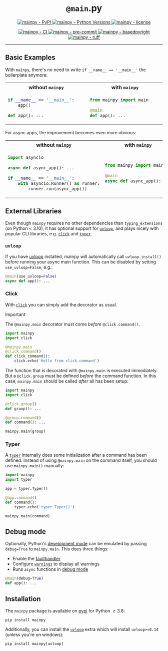 <h1 align="center"><code>@main</code>.py</h1>

<p align="center">
    <a href="https://pypi.org/project/mainpy/">
        <img
            alt="mainpy - PyPI"
            src="https://img.shields.io/pypi/v/mainpy?style=flat"
        />
    </a>
    <a href="https://github.com/jorenham/mainpy">
        <img
            alt="mainpy - Python Versions"
            src="https://img.shields.io/pypi/pyversions/mainpy?style=flat"
        />
    </a>
    <a href="https://github.com/jorenham/mainpy">
        <img
            alt="mainpy - license"
            src="https://img.shields.io/github/license/jorenham/mainpy?style=flat"
        />
    </a>
</p>
<p align="center">
    <a href="https://github.com/jorenham/mainpy/actions?query=workflow%3ACI">
        <img
            alt="mainpy - CI"
            src="https://github.com/jorenham/mainpy/workflows/CI/badge.svg"
        />
    </a>
    <a href="https://github.com/pre-commit/pre-commit">
        <img
            alt="mainpy - pre-commit"
            src="https://img.shields.io/badge/pre--commit-enabled-orange?logo=pre-commit"
        />
    </a>
    <!-- <a href="https://github.com/KotlinIsland/basedmypy">
        <img
            alt="mainpy - basedmypy"
            src="https://img.shields.io/badge/basedmypy-checked-fd9002"
        />
    </a> -->
    <a href="https://detachhead.github.io/basedpyright">
        <img
            alt="mainpy - basedpyright"
            src="https://img.shields.io/badge/basedpyright-checked-42b983"
        />
    </a>
    <a href="https://github.com/astral-sh/ruff">
        <img
            alt="mainpy - ruff"
            src="https://img.shields.io/endpoint?url=https://raw.githubusercontent.com/astral-sh/ruff/main/assets/badge/v2.json"
        />
    </a>
</p>

---

## Basic Examples

With `mainpy`, there's no need to write `if __name__ == '__main__'` the
boilerplate anymore:

<table>
<tr>
<th width="415px">without <code>mainpy</code></th>
<th width="415px">with <code>mainpy</code></th>
</tr>
<tr>
<td width="415px">

```python
if __name__ == '__main__':
    app()

def app(): ...
```

</td>
<td width="415px">

```python
from mainpy import main

@main
def app(): ...
```

</td>
</tr>
</table>

For async apps, the improvement becomes even more obvious:

<table>
<tr>
<th width="415px">without <code>mainpy</code></th>
<th width="415px">with <code>mainpy</code></th>
</tr>
<tr>
<td width="415px">

```python
import asyncio

async def async_app(): ...

if __name__ == '__main__':
    with asyncio.Runner() as runner:
        runner.run(async_app())
```

</td>
<td width="415px">

```python
from mainpy import main

@main
async def async_app(): ...
```

</td>
</tr>
</table>

## External Libraries

Even though `mainpy` requires no other dependencies than `typing_extensions`
(on Python < 3.10), it has optional support for [`uvloop`][UVLOOP], and plays
nicely with popular CLI libraries, e.g. [`click`][CLICK] and [`typer`][TYPER].

### `uvloop`

If you have [uvloop][UVLOOP] installed, mainpy will automatically call
`uvloop.install()` before running your async main function.
This can be disabled by setting `use_uvloop=False`, e.g.:

```python
@main(use_uvloop=False)
async def app(): ...
```

### Click

With [`click`][CLICK] you can simply add the decorator as usual.

> [!IMPORTANT]
> The `@mainpy.main` decorator must come *before* `@click.command()`.

```python
import mainpy
import click

@mainpy.main
@click.command()
def click_command():
    click.echo('Hello from click_command')
```

The function that is decorated with `@mainpy.main` is executed immediately.
But a `@click.group` must be defined *before* the command function.
In this case, `mainpy.main` should be called *after* all has been setup:

```python
import mainpy
import click

@click.group()
def group(): ...

@group.command()
def command(): ...

mainpy.main(group)
```

### Typer

A [`typer`][TYPER] internally does some initialization after a command
has been defined.
Instead of using `@mainpy.main` on the command itself, you should use
`mainpy.main()` manually:

```python
import mainpy
import typer

app = typer.Typer()

@app.command()
def command():
    typer.echo('typer.Typer()')

mainpy.main(command)
```

## Debug mode

Optionally, Python's [development mode][DEVMODE] can be emulated by passing
`debug=True` to `mainpy.main`. This does three things:

- Enable the [faulthandler][FAULTHANDLER]
- Configure [`warnings`][WARNINGS] to display all warnings
- Runs `async` functions in [debug mode][ADEBUG]

```python
@main(debug=True)
def app(): ...
```

## Installation

The `mainpy` package is available on [pypi][PYPI] for Python $\ge 3.8$:

```shell
pip install mainpy
```

Additionally, you can install the [`uvloop`][UVLOOP] extra which will install
`uvloop>=0.14` (unless you're on windows):

```shell
pip install mainpy[uvloop]
```

[PYPI]: https://pypi.org/project/mainpy/
[UVLOOP]: https://github.com/MagicStack/uvloop
[CLICK]: https://github.com/pallets/click
[TYPER]: https://github.com/tiangolo/typer
[DEVMODE]: https://docs.python.org/3/library/devmode.html
[FAULTHANDLER]: https://docs.python.org/3/library/faulthandler.html
[WARNINGS]: https://docs.python.org/3/library/warnings.html
[ADEBUG]: https://docs.python.org/3/library/asyncio-dev.html#asyncio-debug-mode
